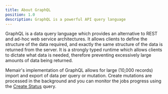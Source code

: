 ```yaml
---
title: About GraphQL
position: 1.0
description: GraphQL is a powerful API query language
---
```


GraphQL is a data query language which provides an alternative to REST and ad-hoc web service architectures. It allows clients to define the structure of the data required, and exactly the same structure of the data is returned from the server. It is a strongly typed runtime which allows clients to dictate what data is needed, therefore preventing excessively large amounts of data being returned.

Memair's implementation of GraphQL allows for large (10,000 records) import and export of data per query or mutation. Create mutations are processed in the background and you can monitor the jobs progress using the [Create Status](/#modelscreate_status) query.
